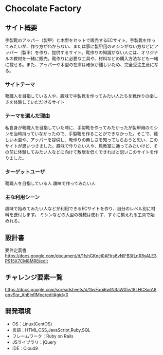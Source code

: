 # Chocolate Factory

## サイト概要
手製靴のアッパー（製甲）と木型をセットで販売するECサイト。手製靴を作ってみたいが、作り方がわからない、または家に製甲用のミシンがない方などにアッパー（製甲）を作り、提供するサイト。靴作りの知識がない人には、オリジナルの教材を一緒に販売。靴作りに必要な工具や、材料などの購入方法なども一緒に載せる。また、アッパーや木型の在庫は確保が難しいため、完全受注生産になる。

### サイトテーマ
靴職人を目指している人や、趣味で手製靴を作ってみたい人たちを靴作りの楽しさを体験していだだけるサイト

### テーマを選んだ理由
私自身が靴職人を目指していた時に、手製靴を作ってみたかったが製甲用のミシンを当時持っていなかったので、手製靴を作ることができなかった。そこで、難しい木型や、アッパーを提供し、靴作りの楽しさを知ってもらおうと思い、このサイトが思いつきました。趣味で作りたい人や、靴教室に通ってみたいけど、その前に体験してみたい人などに向けて敷居を低くできればと思いこのサイトを作りました。

### ターゲットユーザ
靴職人を目指している人
趣味で作ってみたい人

### 主な利用シーン
趣味で始めてみたい人などが利用できるECサイトを作り、自分のレベル別に材料を送付します。
ミシンなどの大型の機械は使わず、すぐに揃えれる工具で始めれる。

## 設計書
要件定義書
https://docs.google.com/document/d/1fshGKnci0AFlrs6vNlFB3fLnR8yALE3P915X7CM8MR8/edit

## チャレンジ要素一覧
https://docs.google.com/spreadsheets/d/1bvFxqi6wtNIfaW05s19LHCSurA8oqvSqr_AhEjnRMpc/edit#gid=0

## 開発環境
- OS：Linux(CentOS)
- 言語：HTML,CSS,JavaScript,Ruby,SQL
- フレームワーク：Ruby on Rails
- JSライブラリ：jQuery
- IDE：Cloud9
